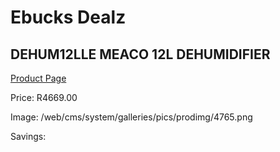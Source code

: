 
# Ebucks Dealz
## DEHUM12LLE MEACO 12L DEHUMIDIFIER
[Product Page](https://www.ebucks.com/web/shop/productSelected.do?prodId=1191151845&catId=714962196)

Price: R4669.00

Image: /web/cms/system/galleries/pics/prodimg/4765.png

Savings: 


	